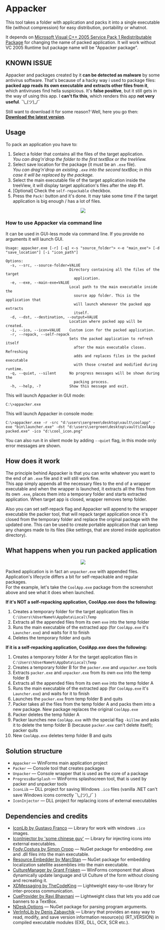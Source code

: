 # Appacker
This tool takes a folder with application and packs it into a single executable file (without compression) for easy distribution, portability or whatnot.  

It depends on [Microsoft Visual C++ 2005 Service Pack 1 Redistributable Package](https://www.microsoft.com/download/details.aspx?id=26347) for changing the name of packed application. It will work without VC 2005 Runtime but package name will be "Appacker package".

## KNOWN ISSUE
Appacker and packages created by it **can be detected as malware** by some antivirus software. That's because of a hacky way i used to package files: **packed app reads its own executable and extracts other files from it**, which antiviruses find hella suspicious. It's **false positive**, but it still gets in the way of using this app. I **can't fix this**, which renders this app **not very useful**. ¯\\\_(ツ)\_/¯

Still want to download it for some reason? Well, here you go then: __[Download the latest version](https://github.com/SerGreen/Appacker/releases/latest)__.

## Usage
To pack an application you have to:  
1. Select a folder that contains all the files of the target application.  
_You can drag'n'drop the folder to the first textBox or the treeView._
2. Select save location for the package (it must be an `.exe` file).  
_You can drag'n'drop an existing `.exe` into the second textBox; in this case it will be replaced by the package._
3. Select the main executable file of the target application inside the treeView, it will display target application's files after the step #1.
4. [Optional] Check the `self-repackable` checkbox.
5. Press the `Pack!` button and it's done. It may take some time if the target application is big enough / has a lot of files.

<p align="center">
  <img src="Screenshots/2018-08-21_190019.png">
</p>

### How to use Appacker via command line
It can be used in GUI-less mode via command line. If you provide no arguments it will launch GUI.

```console
Usage: appacker.exe [-r] [-q] <-s "source_folder"> <-e "main_exe"> [-d "save_location"] [-i "icon_path"]

Options:
  -s, --src, --source-folder=VALUE
                             Directory containing all the files of the target
                               application.
  -e, --exe, --main-exe=VALUE
                             Local path to the main executable inside the
                               source app folder. This is the application that
                               will launch whenever the packed app extracts
                               itself.
  -d, --dst, --destination, --output=VALUE
                             Location where packed app will be created.
  -i, --ico, --icon=VALUE    Custom icon for the packed application.
  -r, --repack, --self-repack
                             Sets the packed application to refresh itself
                               after the main executable closes. Refreshing
                               adds and replaces files in the packed executable
                               with those created and modified during runtime.
  -q, --quiet, --silent      No progress messages will be shown during the
                               packing process.
  -h, --help, -?             Show this message and exit.
```


This will launch Appacker in GUI mode:
```console
C:\>appacker.exe
```
This will launch Appacker in console mode:
```console
C:\>appacker.exe -r -src "d:\users\sergreen\desktop\vault\coolapp" -exe "bin\launcher.exe" -dst "d:\users\sergreen\desktop\vault\CoolApp packed.exe" -ico "d:\cool_icon.png"
```
You can also run it in silent mode by adding `--quiet` flag, in this mode only error messages are shown.

## How does it work
The principle behind Appacker is that you can write whatever you want to the end of an `.exe` file and it will still work fine.  
This app simply appends all the necessary files to the end of a wrapper executable and when the wrapper is launched, it extracts all the files from its own `.exe`, places them into a temporary folder and starts extracted application. When target app is closed, wrapper removes temp folder.  
  
Also you can set self-repack flag and Appacker will append to the wrapper executable the packer tool, that will repack target application once it's closed from the temporary folder and replace the original package with the updated one. This can be used to create portable application that can keep any changes made to its files (like settings, that are stored inside application directory).  

## What happens when you run packed application

<p align="center">
  <img src="Screenshots/appacker_demo.png">
</p>

Packed application is in fact an `unpacker.exe` with appended files. Application's lifecycle differs a bit for self-repackable and regular packages.  
For the example, let's take the `CoolApp.exe` package from the screenshot above and see what it does when launched.

__If it's NOT a self-repacking application, CoolApp.exe does the following:__
1. Creates a temporary folder for the target application files in `C:\Users\%UserName%\AppData\Local\Temp`
2. Extracts all the appended files from its own `exe` into the temp folder
3. Runs the main executable of the extracted app (for `CoolApp.exe` it's `Launcher.exe`) and waits for it to finish
4. Deletes the temporary folder and quits

__If it is a self-repacking application, CoolApp.exe does the following:__
1. Creates a temporary folder A for the target application files in `C:\Users\%UserName%\AppData\Local\Temp`
2. Creates a temporary folder B for the `packer.exe` and `unpacker.exe` tools
3. Extracts `packer.exe` and `unpacker.exe` from its own `exe` into the temp folder B
4. Extracts all the appended files from its own `exe` into the temp folder A
5. Runs the main executable of the extracted app (for `CoolApp.exe` it's `Launcher.exe`) and waits for it to finish
6. Launches the `packer.exe` from temp folder B and quits
7. Packer takes all the files from the temp folder A and packs them into a new package. New package replaces the original `CoolApp.exe`
8. Packer deletes the temp folder A
9. Packer launches new `CoolApp.exe` with the special flag `-killme` and asks it to delete the temp folder B (because `packer.exe` can't delete itself); packer quits
10. New `CoolApp.exe` deletes temp folder B and quits

## Solution structure
* `Appacker` &mdash; WinForms main application project
* `Packer` &mdash; Console tool that creates packages
* `Unpacker` &mdash; Console wrapper that is used as the core of a package
* `ProgressBarSplash` &mdash; WinForms splashscreen tool, that is used by packer and unpacker tools
* `IconLib` &mdash; DLL project for saving Windows `.ico` files (vanilla .NET can't save Windows icons correctly ¯\\\_(ツ)\_/¯ )
* `IconInjector` &mdash; DLL project for replacing icons of external executables

## Dependencies and credits
* [IconLib by Gustavo Franco](https://www.codeproject.com/Articles/16178/IconLib-Icons-Unfolded-MultiIcon-and-Windows-Vista) &mdash; Library for work with windows `.ico` images.
* [IconInjector by 'some chinese guy'](https://hackforums.net/showthread.php?tid=1021081) &mdash; Library for injecting icons into external executables.
* [Fody.Costura by Simon Cropp](https://github.com/Fody/Costura) &mdash; NuGet package for embedding .exe and .dll files into the main executable.
* [Resource.Embedder by MarcStan](https://gitlab.com/MarcStan/Resource.Embedder) &mdash; NuGet package for embedding localization satellite assemblies into the main executable.
* [CultureManager by Grant Frisken](https://www.codeproject.com/Articles/23694/Changing-Your-Application-User-Interface-Culture-O) &mdash; WinForms component that allows dynamically update language and UI Culture of the form without closing and recreating it.
* [XDMessaging by TheCodeKing](https://thecodeking.co.uk/project/xdmessaging/usage/) &mdash; Lightweight easy-to-use library for inter-process communication.
* [CueProvider by Ravi Bhavnani](https://www.codeproject.com/Articles/27853/CueProvider) &mdash; Lightweight class that lets you add cue banners to a TextBox.
* [NDesk.Options](http://www.ndesk.org/Options) &mdash; NuGet package for parsing program arguments.
* [VerInfoLib by Denis Zabavchik](https://www.codeproject.com/Articles/13355/Modification-of-Version-Information-Resources-in-C) &mdash; Library that provides an easy way to read, modify, and save version information resource(s) (RT_VERSION) in compiled executable modules (EXE, DLL, OCX, SCR etc.).
